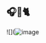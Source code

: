 ## 🎧🍥🐈


![](![image](https://github.com/user-attachments/assets/e00c5339-3071-4d1f-bd33-a00ea456a903)
